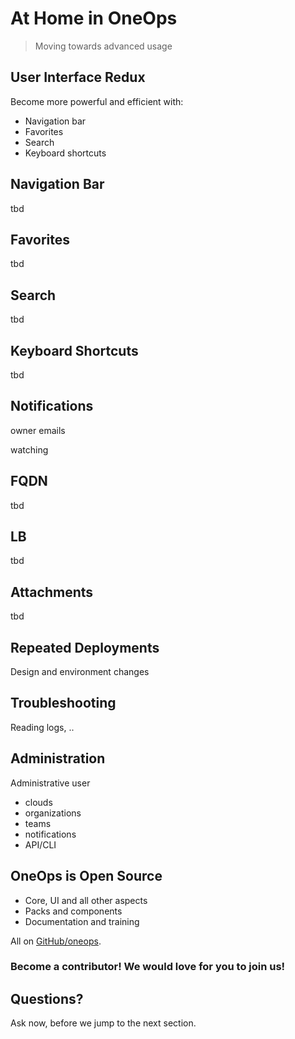 # At Home in OneOps

> Moving towards advanced usage


## User Interface Redux

Become more powerful and efficient with: 

- Navigation bar 
- Favorites
- Search
- Keyboard shortcuts

## Navigation Bar

tbd


## Favorites

tbd


## Search

tbd


## Keyboard Shortcuts

tbd


##  Notifications

owner emails

watching


## FQDN

tbd


## LB

tbd


## Attachments

tbd


## Repeated Deployments

Design and environment changes


## Troubleshooting

Reading logs, .. 


## Administration

Administrative user

- clouds
- organizations
- teams
- notifications
- API/CLI


## OneOps is Open Source

- Core, UI and all other aspects
- Packs and components
- Documentation and training

All on [GitHub/oneops](http://oneops.com). 

### Become a contributor! We would love for you to join us!


## Questions?

Ask now, before we jump to the next section.

